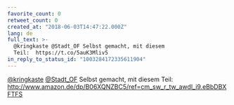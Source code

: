 ```yaml
---
favorite_count: 0
retweet_count: 0
created_at: "2018-06-03T14:47:22.000Z"
lang: de
full_text: >-
  @kringkaste @Stadt_OF Selbst gemacht, mit diesem
  Teil:  https://t.co/5auK3Mliv5
in_reply_to_status_id: "1003284172335611904"
---
```


[@kringkaste](https://twitter.com/kringkaste)
[@Stadt_OF](https://twitter.com/Stadt_OF) Selbst gemacht, mit diesem Teil:
<http://www.amazon.de/dp/B06XQNZBC5/ref=cm_sw_r_tw_awdl_i9.eBbDBXFTFS>
